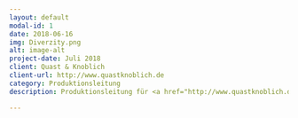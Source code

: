 ```yaml
---
layout: default
modal-id: 1
date: 2018-06-16
img: Diverzity.png
alt: image-alt
project-date: Juli 2018
client: Quast & Knoblich
client-url: http://www.quastknoblich.de
category: Produktionsleitung
description: Produktionsleitung für <a href="http://www.quastknoblich.de">Quast & Knoblich</a> bei "Diverzity" im Rahmen des Stadtprojekts Düsseldorf beim Impulse Festival 2018

---
```

